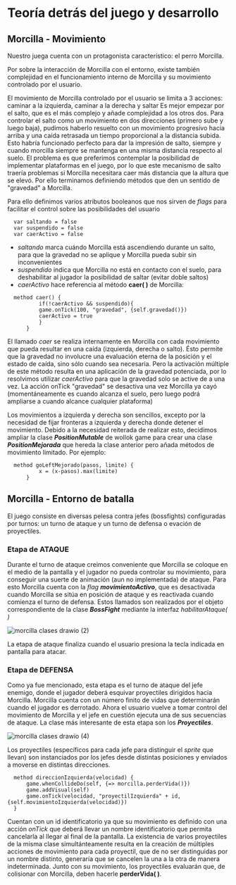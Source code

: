 # Teoría detrás del juego y desarrollo
## Morcilla - Movimiento
Nuestro juega cuenta con un protagonista característico: el perro Morcilla.

Por sobre la interacción de Morcilla con el entorno, existe también complejidad en el funcionamiento interno de Morcilla y su movimiento controlado por el usuario.

El movimiento de Morcilla controlado por el usuario se limita a 3 acciones: caminar a la izquierda, caminar a la derecha y saltar
Es mejor empezar por el salto, que es el más complejo y añade complejidad a los otros dos.
Para controlar el salto como un movimiento en dos direcciones (primero sube y luego baja), pudimos haberlo resuelto con un movimiento progresivo hacia arriba y una caída retrasada un tiempo proporcional a la distancia subida. 
Esto habría funcionado perfecto para dar la impresión de salto, siempre y cuando morcilla siempre se mantenga en una misma distancia respecto al suelo.
El problema es que preferimos contemplar la posibilidad de implementar plataformas en el juego, por lo que este mecanismo de salto traería problemas si Morcilla necesitara caer más distancia que la altura que se elevó.
Por ello terminamos definiendo métodos que den un sentido de "gravedad" a Morcilla.


Para ello definimos varios atributos booleanos que nos sirven de *flags* para facilitar el control sobre las posibilidades del usuario

```
  var saltando = false
  var suspendido = false
  var caerActivo = false
```

- *saltando* marca cuándo Morcilla está ascendiendo durante un salto, para que la gravedad no se aplique y Morcilla pueda subir sin inconvenientes
- *suspendido* indica que Morcilla no está en contacto con el suelo, para deshabilitar al jugador la posibilidad de saltar (evitar doble saltos)
- *caerActivo* hace referencia al método **caer( )** de Morcilla:
```
  method caer() {
          if(!caerActivo && suspendido){
          game.onTick(100, "gravedad", {self.gravedad()})
          caerActivo = true
          }
      }
```
El llamado *caer* se realiza internamente en Morcilla con cada movimiento que pueda resultar en una caída (izquierda, derecha o salto). 
Ésto permite que la gravedad no involucre una evaluación eterna de la posición y el estado de caída, sino sólo cuando sea necesaria.
Pero la activación múltiple de este método resulta en una aplicación de la gravedad potenciada, por lo resolvimos utilizar *caerActivo* para que la gravedad solo se active de a una vez.
La acción onTick "gravedad" se desactiva una vez Morcilla ya cayó (momentáneamente es cuando alcanza el suelo, pero luego podrá ampliarse a cuando alcance cualquier plataforma)

Los movimientos a izquierda y derecha son sencillos, excepto por la necesidad de fijar fronteras a izquierda y derecha donde detener el movimiento. 
Debido a la necesidad reiterada de realizar esto, decidimos ampliar la clase ***PositionMutable*** de wollok game para crear una clase ***PositionMejorada*** que hereda la clase anterior pero añada métodos de movimiento limitado.
Por ejemplo:
```
  method goLeftMejorado(pasos, limite) {
          x = (x-pasos).max(limite) 
      }
```

## Morcilla - Entorno de batalla
El juego consiste en diversas pelesa contra jefes (bossfights) configuradas por turnos: un turno de ataque y un turno de defensa o evación de proyectiles.

### Etapa de ATAQUE
Durante el turno de ataque creimos conveniente que Morcilla se coloque en el medio de la pantalla y el jugador no pueda controlar su movimiento, para conseguir una suerte de animación (aun no implementada) de ataque.
Para esto Morcilla cuenta con la *flag* ***movimientoActivo***, que es desactivada cuando Morcilla se sitúa en posición de ataque y es reactivada cuando comienza el turno de defensa. 
Estos llamados son realizados por el objeto correspondiente de la clase ***BossFight*** mediante la interfaz *habilitarAtaque( )*

![morcilla clases drawio (2)](https://github.com/user-attachments/assets/d1ee17e3-9fd2-498e-9f3c-d3ef7bc9f080)

La etapa de ataque finaliza cuando el usuario presiona la tecla indicada en pantalla para atacar.

### Etapa de DEFENSA
Como ya fue mencionado, esta etapa es el turno de ataque del jefe enemigo, donde el jugador deberá esquivar proyectiles dirigidos hacia Morcilla. Morcilla cuenta con un número finito de vidas que determinarán cuando el jugador es derrotado.
Ahora el usuario vuelve a tomar control del movimiento de Morcilla y el jefe en cuestión ejecuta una de sus secuencias de ataque. La clase más interesante de esta etapa son los ***Proyectiles***.

![morcilla clases drawio (4)](https://github.com/user-attachments/assets/c2c3110d-60d2-46af-a727-dd88b26b7e44)

Los proyectiles (específicos para cada jefe para distinguir el *sprite* que llevan) son instanciados por los jefes desde distintas posiciones y envíados a moverse en distintas direcciones.
```
  method direccionIzquierda(velocidad) {
      game.whenCollideDo(self, {=> morcilla.perderVida()})
      game.addVisual(self)
      game.onTick(velocidad, "proyectilIzquierda" + id, {self.movimientoIzquierda(velocidad)})
  }
```
Cuentan con un id identificatorio ya que su movimiento es definido con una acción *onTick* que deberá llevar un nombre identificatorio que permita cancelarla al llegar al final de la pantalla. 
La existencia de varios proyectiles de la misma clase simultánteamente resulta en la creación de múltiples acciones de movimiento para cada proyectil, que de no ser distinguidas por un nombre distinto, generaría que se cancelen la una a la otra de manera indeterminada. 
Junto con su movimiento, los proyectiles evaluarán que, de colisionar con Morcilla, deben hacerle **perderVida( )**.
